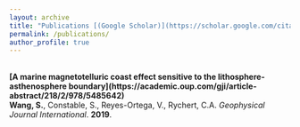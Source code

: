 ```yaml
---
layout: archive
title: "Publications [(Google Scholar)](https://scholar.google.com/citations?user=ysA5F_kAAAAJ&hl=en&authuser=1)" 
permalink: /publications/ 
author_profile: true
---
```



<br>
<b>[A marine magnetotelluric coast effect sensitive to the lithosphere-asthenosphere boundary](https://academic.oup.com/gji/article-abstract/218/2/978/5485642)</b> <br> 
<b>Wang, S.</b>, Constable, S., Reyes-Ortega, V., Rychert, C.A.
<i>Geophysical Journal International</i>. <b>2019</b>.
